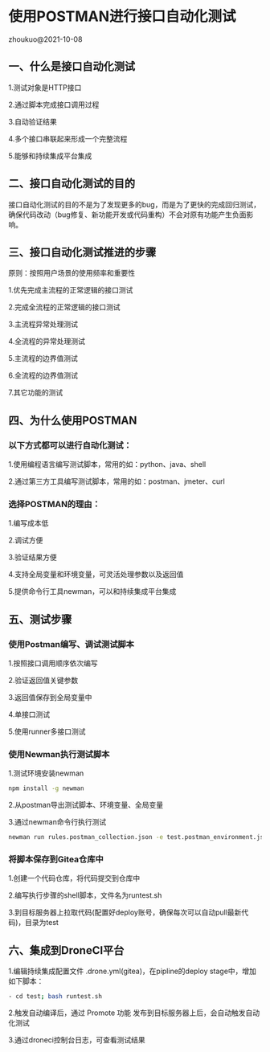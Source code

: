 # 使用POSTMAN进行接口自动化测试

zhoukuo@2021-10-08

## 一、什么是接口自动化测试

1.测试对象是HTTP接口

2.通过脚本完成接口调用过程

3.自动验证结果

4.多个接口串联起来形成一个完整流程

5.能够和持续集成平台集成


## 二、接口自动化测试的目的

接口自动化测试的目的不是为了发现更多的bug，而是为了更快的完成回归测试，确保代码改动（bug修复、新功能开发或代码重构）不会对原有功能产生负面影响。


## 三、接口自动化测试推进的步骤

原则：按照用户场景的使用频率和重要性

1.优先完成主流程的正常逻辑的接口测试

2.完成全流程的正常逻辑的接口测试

3.主流程异常处理测试

4.全流程的异常处理测试

5.主流程的边界值测试

6.全流程的边界值测试

7.其它功能的测试



## 四、为什么使用POSTMAN

### 以下方式都可以进行自动化测试：

1.使用编程语言编写测试脚本，常用的如：python、java、shell

2.通过第三方工具编写测试脚本，常用的如：postman、jmeter、curl

### 选择POSTMAN的理由：

1.编写成本低

2.调试方便

3.验证结果方便

4.支持全局变量和环境变量，可灵活处理参数以及返回值

5.提供命令行工具newman，可以和持续集成平台集成



## 五、测试步骤

### 使用Postman编写、调试测试脚本

1.按照接口调用顺序依次编写

2.验证返回值关键参数

3.返回值保存到全局变量中

4.单接口测试

5.使用runner多接口测试

### 使用Newman执行测试脚本

1.测试环境安装newman

```bash
npm install -g newman

```

2.从postman导出测试脚本、环境变量、全局变量

3.通过newman命令行执行测试

```bash
newman run rules.postman_collection.json -e test.postman_environment.json -g global.postman_globals.json
```

### 将脚本保存到Gitea仓库中

1.创建一个代码仓库，将代码提交到仓库中

2.编写执行步骤的shell脚本，文件名为runtest.sh

3.到目标服务器上拉取代码(配置好deploy账号，确保每次可以自动pull最新代码)，目录为test


## 六、集成到DroneCI平台

1.编辑持续集成配置文件 .drone.yml(gitea)，在pipline的deploy stage中，增加如下脚本：

```bash
- cd test; bash runtest.sh
```

2.触发自动编译后，通过 Promote 功能 发布到目标服务器上后，会自动触发自动化测试

3.通过droneci控制台日志，可查看测试结果


